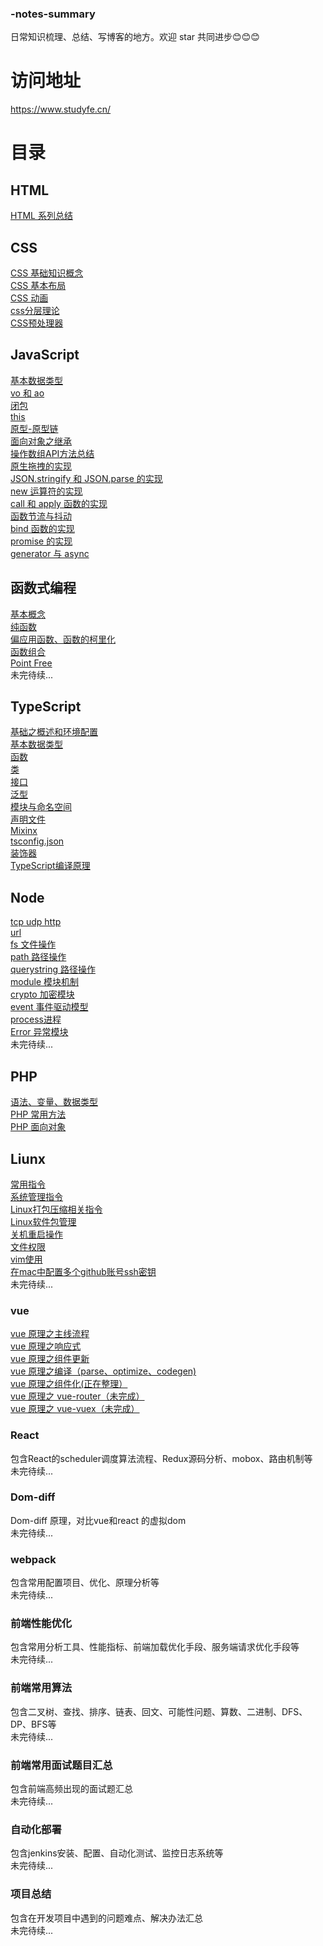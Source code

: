 ### -notes-summary
日常知识梳理、总结、写博客的地方。欢迎 star 共同进步😊😊😊
# 访问地址
https://www.studyfe.cn/
# 目录

## HTML
<a href="https://www.studyfe.cn/2017/05/10/html/html/">HTML 系列总结</a>
## CSS
<a href="https://www.studyfe.cn/2017/06/11/css/base-concepts/">CSS 基础知识概念</a><br/>
<a href="https://www.studyfe.cn/2017/06/15/css/base-layout/">CSS 基本布局</a><br/>
<a href="https://www.studyfe.cn/2017/06/20/css/css-animation/">CSS 动画</a><br/>
<a href="https://www.studyfe.cn/2017/06/22/css/css-layered/">css分层理论</a><br/>
<a href="https://www.studyfe.cn/2017/07/01/css/css-preprocessor/">CSS预处理器</a><br/>
## JavaScript
<a href="https://www.studyfe.cn/2019/02/12/javascript/type/">基本数据类型</a><br/>
<a href="https://www.studyfe.cn/2019/02/20/javascript/voao/">vo 和 ao</a><br/>
<a href="https://www.studyfe.cn/2019/02/25/javascript/closure/">闭包</a><br/>
<a href="https://www.studyfe.cn/2019/03/05/javascript/this/">this</a><br/>
<a href="https://www.studyfe.cn/2019/03/10/javascript/prototype/">原型-原型链</a><br/>
<a href="https://www.studyfe.cn/2019/03/15/javascript/inheritance/">面向对象之继承</a><br/>
<a href="https://www.studyfe.cn/2019/03/20/javascript/api/">操作数组API方法总结</a><br/>
<a href="https://www.studyfe.cn/2019/04/09/javascript/drag/">原生拖拽的实现</a><br/>
<a href="https://www.studyfe.cn/2019/05/11/javascript/json/">JSON.stringify 和 JSON.parse 的实现</a><br/>
<a href="https://www.studyfe.cn/2019/04/27/javascript/new/">new 运算符的实现</a><br/>
<a href="https://www.studyfe.cn/2019/04/22/javascript/call/">call 和 apply 函数的实现</a><br/>
<a href="https://www.studyfe.cn/2019/05/15/javascript/debounce/">函数节流与抖动</a><br/>
<a href="https://www.studyfe.cn/2019/04/21/javascript/bind/">bind 函数的实现</a><br/>
<a href="https://www.studyfe.cn/2019/06/11/javascript/promise/">promise 的实现</a><br/>
<a href="https://www.studyfe.cn/2019/08/26/javascript/generator-async/">generator 与 async</a><br/>

## 函数式编程
<a href="https://www.studyfe.cn/2019/07/12/javascript/functionalbase/">基本概念</a><br/>
<a href="https://www.studyfe.cn/2019/07/15/javascript/functionalpurity/">纯函数</a><br/>
<a href="https://www.studyfe.cn/2019/07/17/javascript/functioncurrying/">偏应用函数、函数的柯里化</a><br/>
<a href="https://www.studyfe.cn/2019/07/22/javascript/functionalcombination/">函数组合</a><br/>
<a href="https://www.studyfe.cn/2019/07/25/javascript/functionalpoint/">Point Free</a><br/>
未完待续...

## TypeScript
<a href="https://www.studyfe.cn/2019/05/15/typescript/envconfig/">基础之概述和环境配置</a><br/>
<a href="https://www.studyfe.cn/2019/05/23/typescript/basedatatype/">基本数据类型</a><br/>
<a href="https://www.studyfe.cn/2019/05/16/typescript/function/">函数</a><br/>
<a href="https://www.studyfe.cn/2019/05/17/typescript/class/">类</a><br/>
<a href="https://www.studyfe.cn/2019/05/18/typescript/interfaces/">接口</a><br/>
<a href="https://www.studyfe.cn/2019/05/22/typescript/generics/">泛型</a><br/>
<a href="https://www.studyfe.cn/2019/06/15/typescript/module/">模块与命名空间</a><br/>
<a href="https://www.studyfe.cn/2019/06/20/typescript/declarefile/">声明文件</a><br/>
<a href="https://www.studyfe.cn/2019/07/02/typescript/mixinx/">Mixinx</a><br/>
<a href="https://www.studyfe.cn/2019/07/15/typescript/tsconfig/">tsconfig.json</a><br/>
<a href="https://www.studyfe.cn/2019/07/18/typescript/decorators/">装饰器</a><br/>
<a href="https://www.studyfe.cn/2019/08/05/typescript/compilationprinciple/">TypeScript编译原理</a><br/>

## Node
<a href="https://www.studyfe.cn/2019/03/23/node/http/">tcp udp http</a><br/>
<a href="https://www.studyfe.cn/2019/03/28/node/url/">url</a><br/>
<a href="https://www.studyfe.cn/2019/04/01/node/fs/">fs 文件操作</a><br/>
<a href="https://www.studyfe.cn/2019/04/02/node/path/">path 路径操作</a><br/>
<a href="https://www.studyfe.cn/2019/04/04/node/querystring/">querystring 路径操作</a><br/>
<a href="https://www.studyfe.cn/2019/04/05/node/module/">module 模块机制</a><br/>
<a href="https://www.studyfe.cn/2019/04/08/node/crypto/">crypto 加密模块</a><br/>
<a href="https://www.studyfe.cn/2019/04/10/node/event/">event 事件驱动模型</a><br/>
<a href="https://www.studyfe.cn/2019/04/12/node/process/">process进程</a><br/>
<a href="https://www.studyfe.cn/2019/04/14/node/error/">Error 异常模块</a><br/>
未完待续...

## PHP
<a href="https://www.study.cn/2017/01/23/php/base/">语法、变量、数据类型</a><br/>
<a href="https://www.study.cn/2017/01/23/php/method/">PHP 常用方法</a><br/>
<a href="https://www.study.cn/2017/01/23/php/oop/">PHP 面向对象</a><br/>

## Liunx
<a href="https://www.study.cn/2018/06/23/linux/instructions/">常用指令</a><br/>
<a href="https://www.study.cn/2018/07/02/linux/system/">系统管理指令</a><br/>
<a href="https://www.study.cn/2018/07/10/linux/compression/">Linux打包压缩相关指令</a><br/>
<a href="https://www.study.cn/2018/07/12/linux/package/">Linux软件包管理</a><br/>
<a href="https://www.study.cn/2018/07/16/linux/shutdown/">关机重启操作</a><br/>
<a href="https://www.study.cn/2018/07/25/linux/fileauth/">文件权限</a><br/>
<a href="https://www.study.cn/2018/07/28/linux/vim/">vim使用</a><br/>
<a href="https://www.study.cn/2018/08/10/linux/git/">在mac中配置多个github账号ssh密钥</a><br/>
未完待续...

### vue 
<a href="https://www.studyfe.cn/2019/08/27/vue/vueprinciple/">vue 原理之主线流程</a><br/>
<a href="https://www.studyfe.cn/2019/09/05/vue/vueobserve/">vue 原理之响应式</a><br/>
<a href="https://www.studyfe.cn/2019/09/18/vue/vuecomupdate/">vue 原理之组件更新</a><br/>
<a href="https://www.studyfe.cn/2019/09/19/vue/vuecompile/">vue 原理之编译（parse、optimize、codegen)</a><br/>
<a href="javascript:void(0)">vue 原理之组件化(正在整理）</a><br/>
<a href="javascript:void(0)">vue 原理之 vue-router（未完成）</a><br/>
<a href="javascript:void(0)">vue 原理之 vue-vuex（未完成）</a><br/>

### React
包含React的scheduler调度算法流程、Redux源码分析、mobox、路由机制等</br>
未完待续...

### Dom-diff
Dom-diff 原理，对比vue和react 的虚拟dom</br>
未完待续...

### webpack
包含常用配置项目、优化、原理分析等</br>
未完待续...

### 前端性能优化
包含常用分析工具、性能指标、前端加载优化手段、服务端请求优化手段等</br>
未完待续...

### 前端常用算法
包含二叉树、查找、排序、链表、回文、可能性问题、算数、二进制、DFS、DP、BFS等</br>
未完待续...

### 前端常用面试题目汇总
包含前端高频出现的面试题汇总</br>
未完待续...

### 自动化部署
包含jenkins安装、配置、自动化测试、监控日志系统等</br>
未完待续...

### 项目总结
包含在开发项目中遇到的问题难点、解决办法汇总</br>
未完待续...




